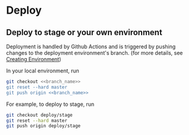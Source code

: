 # Deploy

## Deploy to stage or your own environment

Deployment is handled by Github Actions and is triggered by pushing changes to the deployment environment's branch.
(for more details, see [Creating Environment](./creating-environments))

In your local environment, run

```sh
git checkout <<branch_name>>
git reset --hard master
git push origin <<branch_name>>
```

For example, to deploy to stage, run

```sh
git checkout deploy/stage
git reset --hard master
git push origin deploy/stage
```
